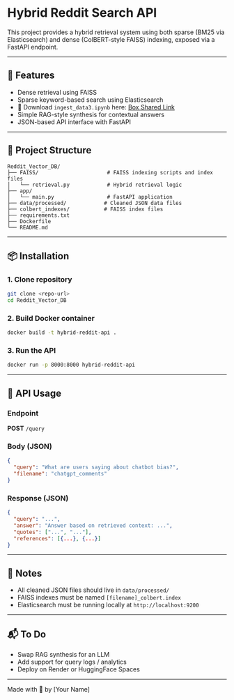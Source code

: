 # Hybrid Reddit Search API

This project provides a hybrid retrieval system using both sparse (BM25 via Elasticsearch) and dense (ColBERT-style FAISS) indexing, exposed via a FastAPI endpoint.

---

## 🚀 Features
- Dense retrieval using FAISS
- Sparse keyword-based search using Elasticsearch
- 📂 Download `ingest_data3.ipynb` here: [Box Shared Link]([https://box.com/yourlink](https://utexas.box.com/s/guzwdm71561gci391uxuq0cul39iuw8k))
- Simple RAG-style synthesis for contextual answers
- JSON-based API interface with FastAPI

---

## 📁 Project Structure
```
Reddit_Vector_DB/
├── FAISS/                      # FAISS indexing scripts and index files
│   └── retrieval.py            # Hybrid retrieval logic
├── app/
│   └── main.py                 # FastAPI application
├── data/processed/            # Cleaned JSON data files
├── colbert_indexes/           # FAISS index files
├── requirements.txt
├── Dockerfile
└── README.md
```

---

## 📦 Installation

### 1. Clone repository
```bash
git clone <repo-url>
cd Reddit_Vector_DB
```

### 2. Build Docker container
```bash
docker build -t hybrid-reddit-api .
```

### 3. Run the API
```bash
docker run -p 8000:8000 hybrid-reddit-api
```

---

## 📡 API Usage

### Endpoint
**POST** `/query`

### Body (JSON)
```json
{
  "query": "What are users saying about chatbot bias?",
  "filename": "chatgpt_comments"
}
```

### Response (JSON)
```json
{
  "query": "...",
  "answer": "Answer based on retrieved context: ...",
  "quotes": ["...", "..."],
  "references": [{...}, {...}]
}
```

---

## 🧠 Notes
- All cleaned JSON files should live in `data/processed/`
- FAISS indexes must be named `[filename]_colbert.index`
- Elasticsearch must be running locally at `http://localhost:9200`

---

## 📬 To Do
- Swap RAG synthesis for an LLM
- Add support for query logs / analytics
- Deploy on Render or HuggingFace Spaces

---

Made with 🧠 by [Your Name]
